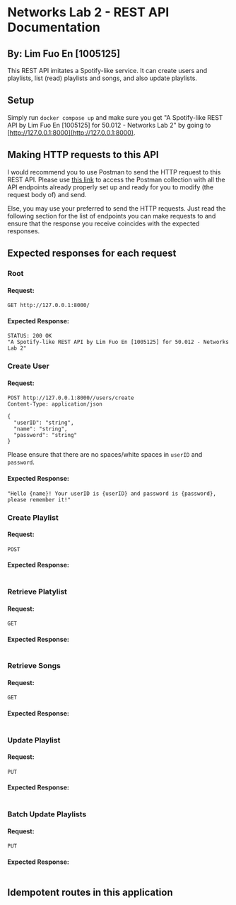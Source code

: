 # Networks Lab 2 - REST API Documentation
## By: Lim Fuo En [1005125]

This REST API imitates a Spotify-like service.
It can create users and playlists, list (read) playlists and songs, and also update playlists.

## Setup
Simply run `docker compose up` and make sure you get "A Spotify-like REST API by Lim Fuo En [1005125] for 50.012 - Networks Lab 2" by going to [http://127.0.0.1:8000](http://127.0.0.1:8000).

## Making HTTP requests to this API
I would recommend you to use Postman to send the HTTP request to this REST API. Please use [this link](https://dark-flare-820920.postman.co/workspace/My-Workspace~480f5cea-c01c-44d6-8540-e62907c4f2b6/collection/15698908-c7bb7f73-adee-4a7e-937e-1b8be35058e5?action=share&creator=15698908) to access the Postman collection with all the API endpoints already properly set up and ready for you to modify (the request body of) and send.

Else, you may use your preferred to send the HTTP requests. Just read the following section for the list of endpoints you can make requests to and ensure that the response you receive coincides with the expected responses.

## Expected responses for each request
### Root
#### Request:
```
GET http://127.0.0.1:8000/
```
#### Expected Response:
```
STATUS: 200 OK
"A Spotify-like REST API by Lim Fuo En [1005125] for 50.012 - Networks Lab 2"
```
### Create User
#### Request:
```
POST http://127.0.0.1:8000//users/create 
Content-Type: application/json

{
  "userID": "string",
  "name": "string",
  "password": "string"
}
```
Please ensure that there are no spaces/white spaces in `userID` and `password`.

#### Expected Response:
```
"Hello {name}! Your userID is {userID} and password is {password}, please remember it!"
```

### Create Playlist
#### Request:
```
POST
```
#### Expected Response:
```

```

### Retrieve Platylist
#### Request:
```
GET
```
#### Expected Response:
```

```

### Retrieve Songs
#### Request:
```
GET
```
#### Expected Response:
```

```

### Update Playlist
#### Request:
```
PUT
```
#### Expected Response:
```

```

### Batch Update Playlists
#### Request:
```
PUT
```
#### Expected Response:
```

```

## Idempotent routes in this application

